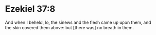 # Ezekiel 37:8

And when I beheld, lo, the sinews and the flesh came up upon them, and the skin covered them above: but [there was] no breath in them.